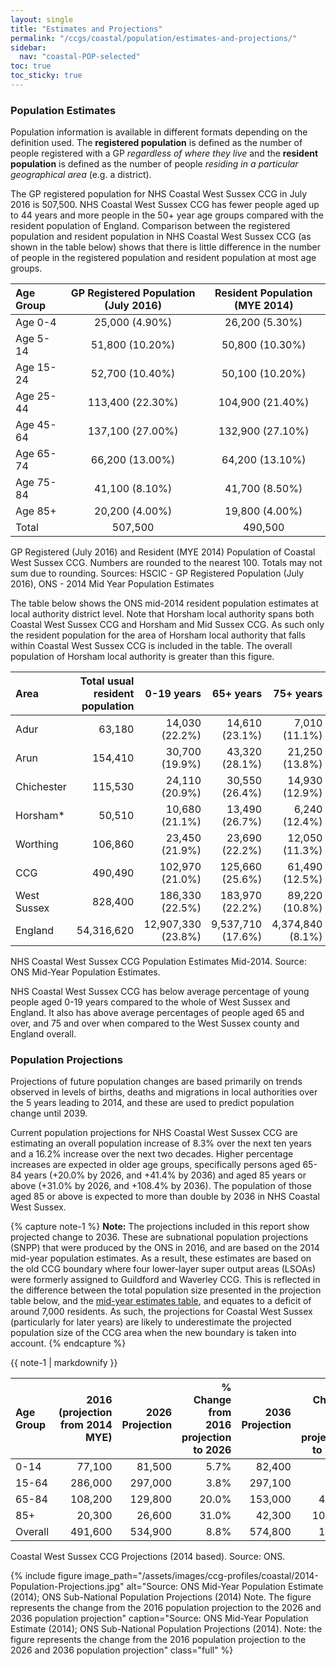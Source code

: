 ```yaml
---
layout: single
title: "Estimates and Projections"
permalink: "/ccgs/coastal/population/estimates-and-projections/"
sidebar:
  nav: "coastal-POP-selected"
toc: true
toc_sticky: true
---
```


### Population Estimates

Population information is available in different formats depending on the definition used. The **registered population** is defined as the number of people registered with a GP *regardless of where they live* and the **resident population** is defined as the number of people *residing in a particular geographical area* (e.g. a district).

The GP registered population for NHS Coastal West Sussex CCG in July 2016 is 507,500. NHS Coastal West Sussex CCG has fewer people aged up to 44 years and more people in the 50+ year age groups compared with the resident population of England. Comparison between the registered population and resident population in NHS Coastal West Sussex CCG (as shown in the table below) shows that there is little difference in the number of people in the registered population and resident population at most age groups.

| Age Group | GP Registered Population (July 2016) | Resident Population (MYE 2014) |
|:---|:---:|:---:|
| Age 0-4 | 25,000 (4.90%) | 26,200 (5.30%) |
| Age 5-14 | 51,800 (10.20%) | 50,800 (10.30%) |
| Age 15-24 | 52,700 (10.40%) | 50,100 (10.20%) |
| Age 25-44 | 113,400 (22.30%) | 104,900 (21.40%) |
| Age 45-64 | 137,100 (27.00%) | 132,900 (27.10%) |
| Age 65-74 | 66,200 (13.00%) | 64,200 (13.10%) |
| Age 75-84 | 41,100 (8.10%) | 41,700	(8.50%) |
| Age 85+ | 20,200 (4.00%) | 19,800 (4.00%) |
| Total | 507,500 | 490,500 |

<figcaption>GP Registered (July 2016) and Resident (MYE 2014) Population of Coastal West Sussex CCG. Numbers are rounded to the nearest 100. Totals may not sum due to rounding. Sources: HSCIC - GP Registered Population (July 2016), ONS - 2014 Mid Year Population Estimates</figcaption>


The table below shows the ONS mid-2014 resident population estimates at local authority district level. Note that Horsham local authority spans both Coastal West Sussex CCG and Horsham and Mid Sussex CCG. As such only the resident population for the area of Horsham local authority that falls within Coastal West Sussex CCG is included in the table. The overall population of Horsham local authority is greater than this figure.

| Area | Total usual resident population | 0-19 years | 65+ years | 75+ years |
| :--- | ------------------------------: | ---------: | --------: | --------: |
| Adur | 63,180 | 14,030 (22.2%) | 14,610 (23.1%) | 7,010 (11.1%) |
| Arun | 154,410 | 30,700 (19.9%) | 43,320 (28.1%) | 21,250 (13.8%) |
| Chichester | 115,530 | 24,110 (20.9%) | 30,550 (26.4%) | 14,930 (12.9%) |
| Horsham* | 50,510 | 10,680 (21.1%) | 13,490 (26.7%) | 6,240 (12.4%) |
| Worthing | 106,860 | 23,450 (21.9%) | 23,690 (22.2%) | 12,050 (11.3%) |
| CCG | 490,490 | 102,970 (21.0%) | 125,660 (25.6%) | 61,490 (12.5%) |
| West Sussex | 828,400 | 186,330 (22.5%) | 183,970 (22.2%) | 89,220 (10.8%) |
| England | 54,316,620 | 12,907,330 (23.8%) | 9,537,710 (17.6%) | 4,374,840 (8.1%) |

<figcaption>NHS Coastal West Sussex CCG Population Estimates Mid-2014. Source: ONS Mid-Year Population Estimates.</figcaption>


NHS Coastal West Sussex CCG has below average percentage of young people aged 0-19 years compared to the whole of West Sussex and England. It also has above average percentages of people aged 65 and over, and 75 and over when compared to the West Sussex county and England overall.

### Population Projections

Projections of future population changes are based primarily on trends observed in levels of births, deaths and migrations in local authorities over the 5 years leading to 2014, and these are used to predict population change until 2039.

Current population projections for NHS Coastal West Sussex CCG are estimating an overall population increase of 8.3% over the next ten years and a 16.2% increase over the next two decades. Higher percentage increases are expected in older age groups, specifically persons aged 65-84 years (+20.0% by 2026, and +41.4% by 2036) and aged 85 years or above (+31.0% by 2026, and +108.4% by 2036). The population of those aged 85 or above is expected to more than double by 2036 in NHS Coastal West Sussex.

{% capture note-1 %}
**Note:** The projections included in this report show projected change to 2036. These are subnational population projections (SNPP) that were produced by the ONS in 2016, and are based on the 2014 mid-year population estimates. As a result, these estimates are based on the old CCG boundary where four lower-layer super output areas (LSOAs) were formerly assigned to Guildford and Waverley CCG. This is reflected in the difference between the total population size presented in the projection table below, and the [mid-year estimates table](#population-estimates), and equates to a deficit of around 7,000 residents. As such, the projections for Coastal West Sussex (particularly for later years) are likely to underestimate the projected population size of the CCG area when the new boundary is taken into account.
{% endcapture %}

<div class="notice--info">{{ note-1 | markdownify }}</div>

| Age Group | 2016 (projection from 2014 MYE) | 2026 Projection | % Change from 2016 projection to 2026 | 2036 Projection | % Change from 2016 projection to 2036 |
| :--- | -----: | -----: | ---: | -----: | ---: |
| 0-14 | 77,100 | 81,500 | 5.7% | 82,400 | 6.9% |
| 15-64 | 286,000 | 297,000 | 3.8% | 297,100 | 3.9% |
| 65-84 | 108,200 | 129,800 | 20.0% | 153,000 | 41.4% |
| 85+ | 20,300 | 26,600 | 31.0% | 42,300 | 108.4% |
| Overall | 491,600 | 534,900 | 8.8% | 574,800 | 16.9% |

<figcaption>Coastal West Sussex CCG Projections (2014 based). Source: ONS.</figcaption>



{% include figure image_path="/assets/images/ccg-profiles/coastal/2014-Population-Projections.jpg" alt="Source: ONS Mid-Year Population Estimate (2014); ONS Sub-National Population Projections (2014) Note. The figure represents the change from the 2016 population projection to the 2026 and 2036 population projection" caption="Source: ONS Mid-Year Population Estimate (2014); ONS Sub-National Population Projections (2014). Note: the figure represents the change from the 2016 population projection to the 2026 and 2036 population projection" class="full" %}